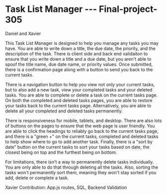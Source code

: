 # Task List Manager --- Final-project-305
Daniel and Xavier

This Task List Manager is designed to help you manage any tasks you may have. You are able to write down a title, the due date, the priority, and the description of the task. There is client side and back end validaiton to ensure that you write down a title and a due date, but you aren't able to spoof the title name, due date name, or priority values. Once submitted, there is a confirmation page along with a button to send you back to the current tasks.

There is a navigation button to help you view not only your current tasks, but to also add a new task, view your completed tasks and your deleted tasks. You are able to complete or delete a task on the current tasks page. On both the completed and deleted tasks pages, you are able to restore your tasks back to the current tasks page. Alternatively, you are able to delete all your completed and deleted tasks permanently.

There is responsiveness for mobile, tablets, and desktop. There are also lots of buttons on the pages to ensure that the web page is user friendly. You are able to click the headings to reliably go back to the current tasks page, and there is a "green +" on the current tasks, completed and deleted tasks to help show where to go to add another task. Finally, there is a "sort by date" button on the current tasks to sort your tasks based on date, the closest being on top and the furthest being on bottom.

For limitations, there isn't a way to permanently delete tasks individually. You are only able to do that through deleting all the tasks. Also, sorting the tasks won't permanently sort them, meaning they won't stay sorted if you add, delete or complete a task. 

Xavier Contribution: App.js routes, SQL, Backend Validation